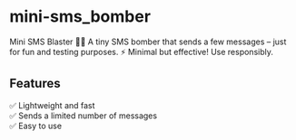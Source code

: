 # mini-sms_bomber
Mini SMS Blaster 📲💥
A tiny SMS bomber that sends a few messages – just for fun and testing purposes. 
⚡ Minimal but effective! Use responsibly.

## Features  
✅ Lightweight and fast  
✅ Sends a limited number of messages  
✅ Easy to use  
